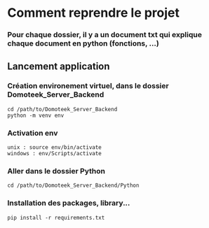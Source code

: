 # Comment reprendre le projet
### Pour chaque dossier, il y a un document txt qui explique chaque document en python (fonctions, ...)

## Lancement application
### Création environement virtuel, dans le dossier Domoteek_Server_Backend
```
cd /path/to/Domoteek_Server_Backend
python -m venv env
```

### Activation env
```
unix : source env/bin/activate
windows : env/Scripts/activate
```

### Aller dans le dossier Python
```
cd /path/to/Domoteek_Server_Backend/Python
```     

### Installation des packages, library...
```
pip install -r requirements.txt
```